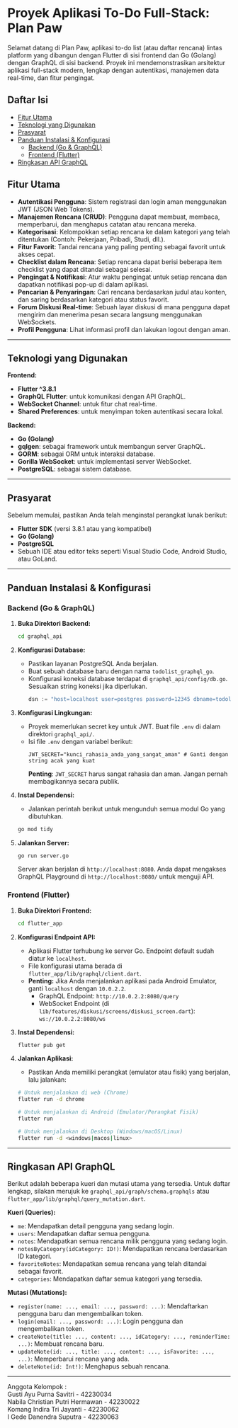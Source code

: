 # Proyek Aplikasi To-Do Full-Stack: Plan Paw

Selamat datang di Plan Paw, aplikasi to-do list (atau daftar rencana) lintas platform yang dibangun dengan Flutter di sisi frontend dan Go (Golang) dengan GraphQL di sisi backend. Proyek ini mendemonstrasikan arsitektur aplikasi full-stack modern, lengkap dengan autentikasi, manajemen data real-time, dan fitur pengingat.

## Daftar Isi

- [Fitur Utama](#fitur-utama)
- [Teknologi yang Digunakan](#teknologi-yang-digunakan)
- [Prasyarat](#prasyarat)
- [Panduan Instalasi & Konfigurasi](#panduan-instalasi--konfigurasi)
  - [Backend (Go & GraphQL)](#backend-go--graphql)
  - [Frontend (Flutter)](#frontend-flutter)
- [Ringkasan API GraphQL](#ringkasan-api-graphql)

## Fitur Utama

* **Autentikasi Pengguna**: Sistem registrasi dan login aman menggunakan JWT (JSON Web Tokens).
* **Manajemen Rencana (CRUD)**: Pengguna dapat membuat, membaca, memperbarui, dan menghapus catatan atau rencana mereka.
* **Kategorisasi**: Kelompokkan setiap rencana ke dalam kategori yang telah ditentukan (Contoh: Pekerjaan, Pribadi, Studi, dll.).
* **Fitur Favorit**: Tandai rencana yang paling penting sebagai favorit untuk akses cepat.
* **Checklist dalam Rencana**: Setiap rencana dapat berisi beberapa item checklist yang dapat ditandai sebagai selesai.
* **Pengingat & Notifikasi**: Atur waktu pengingat untuk setiap rencana dan dapatkan notifikasi pop-up di dalam aplikasi.
* **Pencarian & Penyaringan**: Cari rencana berdasarkan judul atau konten, dan saring berdasarkan kategori atau status favorit.
* **Forum Diskusi Real-time**: Sebuah layar diskusi di mana pengguna dapat mengirim dan menerima pesan secara langsung menggunakan WebSockets.
* **Profil Pengguna**: Lihat informasi profil dan lakukan logout dengan aman.

---

## Teknologi yang Digunakan

**Frontend:**
* **Flutter ^3.8.1**
* **GraphQL Flutter**: untuk komunikasi dengan API GraphQL.
* **WebSocket Channel**: untuk fitur chat real-time.
* **Shared Preferences**: untuk menyimpan token autentikasi secara lokal.

**Backend:**
* **Go (Golang)**
* **gqlgen**: sebagai framework untuk membangun server GraphQL.
* **GORM**: sebagai ORM untuk interaksi database.
* **Gorilla WebSocket**: untuk implementasi server WebSocket.
* **PostgreSQL**: sebagai sistem database.

---

## Prasyarat

Sebelum memulai, pastikan Anda telah menginstal perangkat lunak berikut:

* **Flutter SDK** (versi 3.8.1 atau yang kompatibel)
* **Go (Golang)**
* **PostgreSQL**
* Sebuah IDE atau editor teks seperti Visual Studio Code, Android Studio, atau GoLand.

---

## Panduan Instalasi & Konfigurasi

### Backend (Go & GraphQL)

1.  **Buka Direktori Backend:**
    ```bash
    cd graphql_api
    ```

2.  **Konfigurasi Database:**
    * Pastikan layanan PostgreSQL Anda berjalan.
    * Buat sebuah database baru dengan nama `todolist_graphql_go`.
    * Konfigurasi koneksi database terdapat di `graphql_api/config/db.go`. Sesuaikan string koneksi jika diperlukan.
        ```go
        dsn := "host=localhost user=postgres password=12345 dbname=todolist_graphql_go port=5432"
        ```

3.  **Konfigurasi Lingkungan:**
    * Proyek memerlukan secret key untuk JWT. Buat file `.env` di dalam direktori `graphql_api/`.
    * Isi file `.env` dengan variabel berikut:
        ```
        JWT_SECRET="kunci_rahasia_anda_yang_sangat_aman" # Ganti dengan string acak yang kuat
        ```
        **Penting**: `JWT_SECRET` harus sangat rahasia dan aman. Jangan pernah membagikannya secara publik.

4.  **Instal Dependensi:**
    * Jalankan perintah berikut untuk mengunduh semua modul Go yang dibutuhkan.
    ```bash
    go mod tidy
    ```

5.  **Jalankan Server:**
    ```bash
    go run server.go
    ```
    Server akan berjalan di `http://localhost:8080`. Anda dapat mengakses GraphQL Playground di `http://localhost:8080/` untuk menguji API.

### Frontend (Flutter)

1.  **Buka Direktori Frontend:**
    ```bash
    cd flutter_app
    ```

2.  **Konfigurasi Endpoint API:**
    * Aplikasi Flutter terhubung ke server Go. Endpoint default sudah diatur ke `localhost`.
    * File konfigurasi utama berada di `flutter_app/lib/graphql/client.dart`.
    * **Penting:** Jika Anda menjalankan aplikasi pada Android Emulator, ganti `localhost` dengan `10.0.2.2`.
        * GraphQL Endpoint: `http://10.0.2.2:8080/query`
        * WebSocket Endpoint (di `lib/features/diskusi/screens/diskusi_screen.dart`): `ws://10.0.2.2:8080/ws`

3.  **Instal Dependensi:**
    ```bash
    flutter pub get
    ```

4.  **Jalankan Aplikasi:**
    * Pastikan Anda memiliki perangkat (emulator atau fisik) yang berjalan, lalu jalankan:
    ```bash
    # Untuk menjalankan di web (Chrome)
    flutter run -d chrome

    # Untuk menjalankan di Android (Emulator/Perangkat Fisik)
    flutter run

    # Untuk menjalankan di Desktop (Windows/macOS/Linux)
    flutter run -d <windows|macos|linux>
    ```

---

## Ringkasan API GraphQL

Berikut adalah beberapa kueri dan mutasi utama yang tersedia. Untuk daftar lengkap, silakan merujuk ke `graphql_api/graph/schema.graphqls` atau `flutter_app/lib/graphql/query_mutation.dart`.

**Kueri (Queries):**
* `me`: Mendapatkan detail pengguna yang sedang login.
* `users`: Mendapatkan daftar semua pengguna.
* `notes`: Mendapatkan semua rencana milik pengguna yang sedang login.
* `notesByCategory(idCategory: ID!)`: Mendapatkan rencana berdasarkan ID kategori.
* `favoriteNotes`: Mendapatkan semua rencana yang telah ditandai sebagai favorit.
* `categories`: Mendapatkan daftar semua kategori yang tersedia.

**Mutasi (Mutations):**
* `register(name: ..., email: ..., password: ...)`: Mendaftarkan pengguna baru dan mengembalikan token.
* `login(email: ..., password: ...)`: Login pengguna dan mengembalikan token.
* `createNote(title: ..., content: ..., idCategory: ..., reminderTime: ...)`: Membuat rencana baru.
* `updateNote(id: ..., title: ..., content: ..., isFavorite: ..., ...)`: Memperbarui rencana yang ada.
* `deleteNote(id: Int!)`: Menghapus sebuah rencana.

---

Anggota Kelompok : <br>
Gusti Ayu Purna Savitri - 42230034 <br>
Nabila Christian Putri Hermawan - 42230022 <br>
Komang Indira Tri Jayanti - 42230062 <br>
I Gede Danendra Suputra - 42230063 <br>
